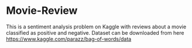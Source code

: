 # Movie-Review
This is a sentiment analysis problem on Kaggle with reviews about a movie classified as positive and negative.
Dataset can be downloaded from here https://www.kaggle.com/parazz/bag-of-words/data
